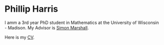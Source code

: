 # Phillip Harris

I amm a 3rd year PhD student in Mathematics at the University of Wisconsin - Madison. My Advisor is [Simon Marshall](https://people.math.wisc.edu/~marshall/). 

Here is my [CV](https://github.com/phillipharr1s/phillipharr1s.github.io/blob/master/phillipharris-04-2022.pdf).
